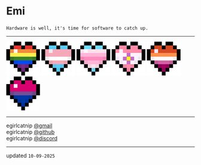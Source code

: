 # Emi

`Hardware is well, it's time for software to catch up.`

<hr>

![Rainbow](/assets/img/hearts/rainbow.webp)
![Transgender](/assets/img/hearts/trans.webp)
![Transfemme](/assets/img/hearts/transfemme.webp)
![Sapphic](/assets/img/hearts/sapphic.webp)
![Lesbian](/assets/img/hearts/lesbian.webp)
![Bisexual](/assets/img/hearts/bisexual.webp)

<hr>

egirlcatnip [@gmail](mailto:egirlcatnip@gmail.com)
<br> egirlcatnip [@github](https://github.com/egirlcatnip)
<br> egirlcatnip [@discord](https://discord.com/users/244471710991122432)

<hr>

updated `10-09-2025`
